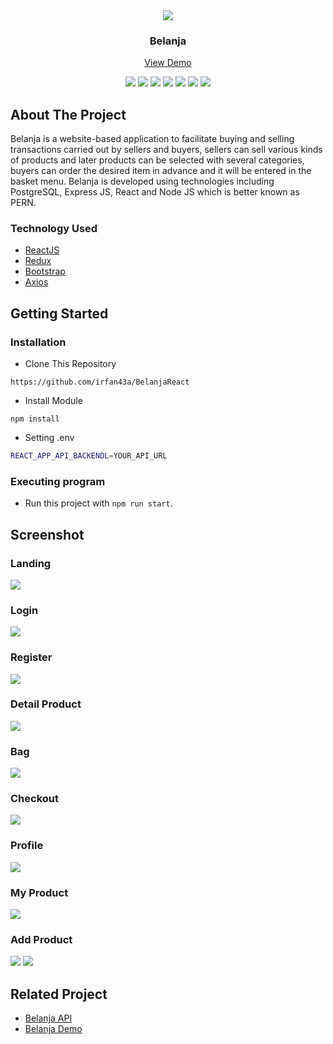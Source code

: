 <div align="center">
  <img src="https://res.cloudinary.com/hirejob/image/upload/v1659403233/Belanja/pageimage/belanja_logo_nrxers.jpg" />
</div>
<h3 align="center">Belanja</h3>
<p align="center">
  <a href="https://belanja-react.netlify.app/home">View Demo</a>
   <br />
    <p align="center">
    <a href="https://reactjs.org/"><img src="https://img.shields.io/github/package-json/dependency-version/HyperCarry-Team/TukuShop-app-frontend/react?color=32C33B"></a>
    <a href="https://redux.js.org/"><img src="https://img.shields.io/github/package-json/dependency-version/HyperCarry-Team/TukuShop-app-frontend/redux?color=32C33B"></a>
    <a href="https://getbootstrap.com/"><img src="https://img.shields.io/github/package-json/dependency-version/HyperCarry-Team/TukuShop-app-frontend/bootstrap?color=32C33B"></a>
    <a href="https://axios-http.com/"><img src="https://img.shields.io/github/package-json/dependency-version/HyperCarry-Team/TukuShop-app-frontend/axios?color=32C33B"></a>
    <a href="https://momentjs.com/"><img src="https://img.shields.io/github/package-json/dependency-version/HyperCarry-Team/TukuShop-app-frontend/moment?color=32C33B"></a>
    <a href="https://socket.io/"><img src="https://img.shields.io/github/package-json/dependency-version/HyperCarry-Team/TukuShop-app-frontend/socket.io-client?color=32C33B"></a>
    <img src="https://img.shields.io/github/license/HyperCarry-Team/TukuShop-app-frontend?color=32C33B">
    </p>
</p>

<!-- ABOUT THE PROJECT -->

## About The Project

Belanja is a website-based application to facilitate buying and selling transactions carried out by sellers and buyers, sellers can sell various kinds of products and later products can be selected with several categories, buyers can order the desired item in advance and it will be entered in the basket menu. Belanja is developed using technologies including PostgreSQL, Express JS, React and Node JS which is better known as PERN.

### Technology Used

- [ReactJS](https://reactjs.org/)
- [Redux](https://redux.js.org/)
- [Bootstrap](https://getbootstrap.com/)
- [Axios](https://github.com/axios/axios)

<!-- GETTING STARTED -->

## Getting Started

### Installation

- Clone This Repository

`https://github.com/irfan43a/BelanjaReact`

- Install Module

`npm install`

- Setting .env

```bash
REACT_APP_API_BACKENDL=YOUR_API_URL
```

### Executing program

- Run this project with `npm run start`.

<!-- SCREENSHOT -->

## Screenshot

### Landing

<img src="https://res.cloudinary.com/hirejob/image/upload/v1659402681/Belanja/pageimage/landing_ouqb6e.jpg" />

### Login

<img src="https://res.cloudinary.com/hirejob/image/upload/v1659402655/Belanja/pageimage/Login_eeflrc.jpg" />

### Register

<img src="https://res.cloudinary.com/hirejob/image/upload/v1659402668/Belanja/pageimage/register_mqo41l.jpg" />

### Detail Product

<img src="https://res.cloudinary.com/hirejob/image/upload/v1659402694/Belanja/pageimage/product_detail_grzjrz.jpg" />

### Bag

<img src="https://res.cloudinary.com/hirejob/image/upload/v1659402785/Belanja/pageimage/mybag_umuqog.jpg" />

### Checkout

<img src="https://res.cloudinary.com/hirejob/image/upload/v1659402796/Belanja/pageimage/chekout_qqtboa.jpg" />

### Profile

<img src="https://res.cloudinary.com/hirejob/image/upload/v1659402813/Belanja/pageimage/Profile_ll1fgu.jpg" />


### My Product

<img src="https://res.cloudinary.com/hirejob/image/upload/v1659402841/Belanja/pageimage/MyProduct_rdtdez.jpg" />

### Add Product

<img src="https://res.cloudinary.com/hirejob/image/upload/v1659402858/Belanja/pageimage/insertproduct_fiyw4r.jpg" />
<img src="https://res.cloudinary.com/hirejob/image/upload/v1659402833/Belanja/pageimage/isertprodutc2_ret4ia.jpg" />

<!-- RELATED PROJECT -->

## Related Project

- [Belanja API](https://github.com/irfan43a/Belanja-BE)
- [Belanja Demo](https://belanja-react.netlify.app/)
